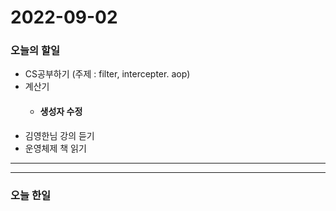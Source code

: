 2022-09-02
==========

### 오늘의 할일
* CS공부하기 (주제 : filter, intercepter. aop)
* 계산기
    * #### 생성자 수정
* 김영한님 강의 듣기
* 운영체제 책 읽기

<hr/>
<hr/>

### 오늘 한일